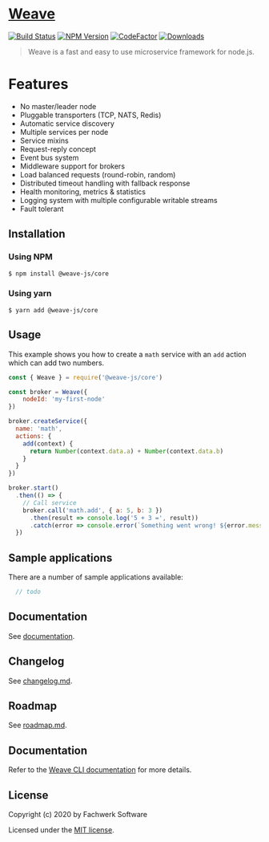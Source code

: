 
# [Weave](https://github.com/weave-microservices/weave)


[![Build Status](https://github.com/weave-microservices/weave/workflows/CI/badge.svg)](https://travis-ci.com/weave-microservices/weave)
[![NPM Version](https://img.shields.io/npm/v/@weave-js/core.svg)](https://www.npmjs.com/package/@weave-js/core)
[![CodeFactor](https://www.codefactor.io/repository/github/weave-microservices/weave/badge)](https://www.codefactor.io/repository/github/weave-microservices/weave/overview/dev)
[![Downloads](https://img.shields.io/npm/dt/@weave-js/core.svg)](https://www.npmjs.com/package/@weave-js/core)

> Weave is a fast and easy to use microservice framework for node.js.

# Features

- No master/leader node
- Pluggable transporters (TCP, NATS, Redis)
- Automatic service discovery
- Multiple services per node
- Service mixins
- Request-reply concept
- Event bus system
- Middleware support for brokers
- Load balanced requests (round-robin, random)
- Distributed timeout handling with fallback response
- Health monitoring, metrics & statistics
- Logging system with multiple configurable writable streams
- Fault tolerant
  
## Installation

### Using NPM
```
$ npm install @weave-js/core
```

### Using yarn

```
$ yarn add @weave-js/core
```

## Usage

This example shows you how to create a `math` service with an `add` action which can add two numbers.

```js
const { Weave } = require('@weave-js/core')

const broker = Weave({
    nodeId: 'my-first-node'
})

broker.createService({
  name: 'math',
  actions: {
    add(context) {
      return Number(context.data.a) + Number(context.data.b)
    }
  }
})

broker.start()
  .then(() => {
    // Call service
    broker.call('math.add', { a: 5, b: 3 })
      .then(result => console.log('5 + 3 =', result))
      .catch(error => console.error(`Something went wrong! ${error.message}`))
  })

```

## Sample applications

There are a number of sample applications available:

```javascript
  // todo
```


## Documentation
See [documentation](https://weave.fachwerk.io).

## Changelog
See [changelog.md](changelog.md).

## Roadmap
See [roadmap.md](roadmap.md).

## Documentation

Refer to the [Weave CLI documentation](https://weave.fachwerk.io) for more details.

## License

Copyright (c) 2020 by Fachwerk Software

Licensed under the [MIT license](LICENSE).